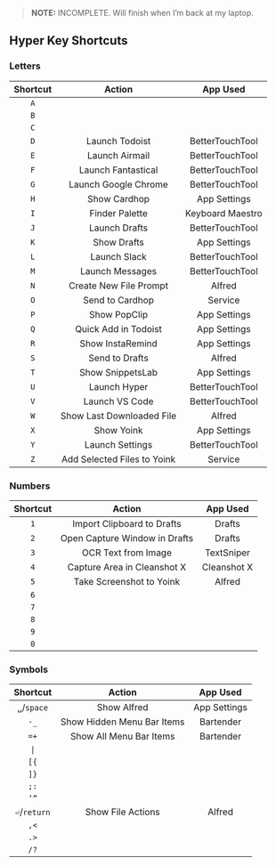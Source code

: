 > **NOTE:** INCOMPLETE. Will finish when I’m back at my laptop.

## Hyper Key Shortcuts

### Letters

| **Shortcut** | **Action**                                  | **App Used**       |
|:---:|:---:|:---:|
| `A` |                |                    |
| `B` |                |                    |
| `C` |                |                    |
| `D` | Launch Todoist | BetterTouchTool    |
| `E` | Launch Airmail  | BetterTouchTool   |
| `F` | Launch Fantastical | BetterTouchTool |
| `G` | Launch Google Chrome | BetterTouchTool |
| `H` | Show Cardhop | App Settings       |
| `I` | Finder Palette | Keyboard Maestro |
| `J` | Launch Drafts | BetterTouchTool   |
| `K` | Show Drafts | App Settings  |
| `L` | Launch Slack | BetterTouchTool    |
| `M` | Launch Messages | BetterTouchTool |
| `N` | Create New File Prompt  | Alfred |
| `O` | Send to Cardhop | Service |
| `P` | Show PopClip | App Settings |
| `Q` | Quick Add in Todoist | App Settings |
| `R` | Show InstaRemind | App Settings  |
| `S` | Send to Drafts | Alfred |
| `T` | Show SnippetsLab | App Settings  |
| `U` | Launch Hyper | BetterTouchTool |
| `V` | Launch VS Code | BetterTouchTool |
| `W` | Show Last Downloaded File | Alfred |
| `X` | Show Yoink | App Settings |
| `Y` | Launch Settings | BetterTouchTool |
| `Z` | Add Selected Files to Yoink | Service |

### Numbers

| **Shortcut** | **Action**                      | **App Used** |
|:---:|:---:|:---:|
| `1` | Import Clipboard to Drafts | Drafts |
| `2` | Open Capture Window in Drafts | Drafts |
| `3` | OCR Text from Image | TextSniper |
| `4` | Capture Area in Cleanshot X | Cleanshot X |
| `5` | Take Screenshot to Yoink | Alfred |
| `6` |        |         |
| `7` |        |         |
| `8` |        |         |
| `9` |        |         |
| `0` |        |         |

### Symbols

| **Shortcut** | **Action**                      | **App Used** |
|:---:|:---:|:---:|
| `␣`/`space` |  Show Alfred  | App Settings | 
| `-_` |  Show Hidden Menu Bar Items  | Bartender | 
| `=+` |  Show All Menu Bar Items  | Bartender | 
| `\|` |     |     | 
| `[{` |     |     | 
| `]}` |     |     | 
| `;:` |     |     | 
| `’”` |     |     | 
| `⏎`/`return` |  Show File Actions  | Alfred | 
| `,<` |     |     | 
| `.>` |     |     | 
| `/?` |     |     | 